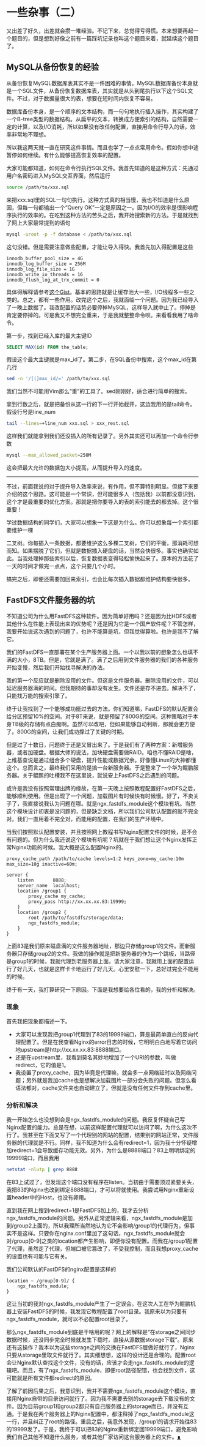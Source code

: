 # 一些杂事（二）

又出差了好久，出差就会攒一堆经验。不记下来，总觉得亏得慌。本来想要再起一个题目的，但是想到好像之前有一篇踩坑记录也叫这个题目来着，就延续这个题目了。

## MySQL从备份恢复的经验

从备份恢复MySQL数据库表其实不是一件困难的事情。MySQL数据库备份本身就是一个SQL文件，从备份恢复数据库表，其实就是从头到尾执行以下这个SQL文件。不过，对于数据量很大的表，想要在短时间内恢复不容易。

数据库备份本身，是一个顺序的文本结构，而一句句地执行插入操作，其实构建了一个B-tree类型的数据结构。从扁平的文本，转换成方便索引的结构，自然需要一定的计算，以及I/O消耗，所以如果没有改任何配置，直接用命令行导入的话，效率非常地不理想。

所以我这两天就一直在研究这件事情。而且也学了一点点常用命令。假如你想中途暂停如何继续。有什么能够提高恢复效率的配置。

大家可能都知道，如何在命令行执行SQL文件。我首先知道的是这种方式：先通过用户名密码进入MySQL交互界面，然后运行

```bash
source /path/to/xxx.sql
```

来把xxx.sql里的SQL一句句执行。这种方式真的相当慢，我也不知道是什么原因，但每一句都输出一个“Query OK”一定是原因之一。因为I/O的效率是很影响程序执行的效率的。在吃到这种方法的苦头之后，我开始搜索新的方法。于是就找到了网上大家最常提到的语句

```bash
mysql -uroot -p -f database < /path/to/xxx.sql
```

这句没错。但是需要注意做些配置，才能让导入得快。我首先加入得配置是这些

```
innodb_buffer_pool_size = 4G
innodb_log_buffer_size = 256M
innodb_log_file_size = 1G
innodb_write_io_threads = 16
innodb_flush_log_at_trx_commit = 0
```

具体得解释请参考[这个Gist](https://gist.github.com/molotovbliss/27919f6af96a88c827f50d529f6de59c)。基本的思路就是让缓存池大一些，I/O线程多一些之类的。总之，都有一些作用。改完这个之后，我就面临一个问题。因为我已经导入了一晚上数据了。我改配置的话势必要停掉MySQL，这样导入就中止了。停掉是肯定要停掉的。可是我又不想完全重来，于是我就整整命令呗。来看看我用了啥命令。

第一步，找到已经入库的最大主键ID

```sql
SELECT MAX(id) FROM the_table;
```

假设这个最大主键就是max_id了。第二步，在SQL备份中搜索，这个max_id在第几行

```bash
sed -n '/[(]max_id/=' /path/to/xxx.sql
```

我们当然不可能用Vim那么“重”的工具了。sed刚刚好，适合进行简单的搜索。

拿到行数之后，就是把备份从这一行的下一行开始截开，这边我用的是tail命令。假设行号是line_num

```bash
tail --lines=+line_num xxx.sql > xxx_rest.sql
```

这样我们就能拿到我们还没插入的所有记录了。另外其实还可以再加一个命令行参数

```bash
mysql --max_allowed_packet=250M
```

这会把最大允许的数据包大小提高，从而提升导入的速度。

------

不过，前面我说的对于提升导入效率来说，有作用，但不算特别明显。但接下来要介绍的这个思路。这可能是一个常识，但可能很多人（包括我）以前都没意识到，这个才是最重要的优化方案。那就是把你要导入的表的索引能去的都去掉。这个很重要！

学过数据结构的同学们，大家可以想象一下这是为什么。你可以想象每一个索引都要维护一棵

二叉树。你每插入一条数据，都要维护这么多棵二叉树，它们的平衡，那消耗可想而知。如果摆脱了它们，但就是数据插入硬盘的话，当然会快很多。事实也确实如此。当我处理掉那些索引以后，恢复数据表变得轻松愉快起来了。原本的方法花了一天的时间才做完一点点，这个只要几个小时。

搞完之后，即便还需要加回来索引，也会比每次插入数据都维护结构要快很多。

## FastDFS文件服务器的坑

不知道公司为什么用FastDFS这种软件。因为简单好用吗？还是因为比HDFS或者其他什么在性能上表现出来的优势呢？还是因为它是一个国产软件呢？不管怎样，我要开始说这次遇到的问题了，也许不能算是坑，但我觉得算啦。也许是我不了解它。

我们的FastDFS一直部署在某个生产服务器上面。一个以我以前的想象怎么也填不满的大小，8TB。但是，它就是满了。满了之后用到文件服务器的我们的各种服务开始变慢，然后我们开始找寻解决的办法。

我的第一个反应就是删除没用的文件。但这是文件服务器。删除没用的文件，可以延迟服务器满的时间。但我期待的事却没有发生。文件还是存不进去。解决不了，只能找万能的搜索引擎了。

终于让我找到了一个能够成功挺过去的方法。你们知道嘛，FastDFS的默认配置会给分区预留10%的空间。对于8T来说，就是预留了800G的空间。这种策略对于本身TB级的存储有点白痴啊。虽然可以改吧，但如果能够自动判断，那就会更方便了。800G的空间，让我们成功撑过了关键的时期。

但是过了十数日，问题终于还是又冒出来了。于是我们有了两种方案：新增服务器，或者加硬盘。根据大师的说法，加块硬盘需要做RAID。咱也不懂RAID是啥，上维基查说是通过组合多个硬盘，提升性能或数据冗余。好像懂Linux的大神都懂这个。总而言之，最终我们采用的是搞一台新服务器。于是整来了一个华为鲲鹏服务器。关于鲲鹏的吐槽我不在这里说，就说安上FastDFS之后遇到的问题。

或许是我没有按照常理出牌的缘故，在第一天晚上按照教程配置好FastDFS之后，能够顺利使用。但是出现了一个问题，加载图片有时候快有时候慢。好了，不卖关子了，我直接说我认为问题在哪。就是ngx_fastdfs_module这个模块有坑。当然这个模块设计初衷是没问题的，但是缺乏文档，所以我们公司默认配置的就不完全对。我们一直用着不完全对，而能用的配置，在我们的生产环境中。

当我们按照默认配置安装，并且按照网上教程书写Nginx配置文件的时候，是不会有问题的。但为什么我还说这个模块有坑呢？坑就在于我们想让这个Nginx发挥正常Nginx功能的时候。我大概是这么配置Nginx的。

```nginx
proxy_cache_path /path/to/cache levels=1:2 keys_zone=my_cache:10m max_size=10g inactive=60m;

server {
    listen       8888;
    server_name  localhost;
    location /group1 {
        proxy_cache my_cache;
        proxy_pass http://xx.xx.xx.83:19999;
    }
    location /group2 {
        root /path/to/fastdfs/storage/data;
        ngx_fastdfs_module;
    }
}
```

上面83是我们原来磁盘满的文件服务器地址，那边只存储group1的文件。而新服务器只存储group2的文件。我做的操作就是把新服务器的作为一个跳板，当路径是group1的时候，我就代理到老服务器上面。请大家注意，我就用上面的配置运行了好几天，也就是这样卡卡地运行了好几天。心里安慰一下，总好过完全不能用的时候。

终于有一天，我打算研究一下原因。下面是我想要给各位看的，我的分析和解决。

### 现象

首先我把现象都描述一下。

- 大家可以发现我把group1代理到了83的19999端口，算是最简单直白的反向代理配置了。但是在我查看Nginx的error日志的时候，它明明白白地写着它访问地upstream是http://xx.xx.xx.83:8888端口。
- 还是在upstream里，我看到莫名其妙地增加了一个URI的参数，叫做redirect，它的值是1。
- 我设置了proxy_cache，因为毕竟是代理嘛，就会多一点网络延时以及网络问题；另外就是我加cache也是想解决加载图片一部分会失败的问题。但怎么看语法都对，cache文件夹也自动建立了，但就是没有任何文件存到cache里。

### 分析和解决

我一开始怎么也没想到会是ngx_fastdfs_module的问题。我反复怀疑自己写Nginx配置的能力。总是在想，以前这样配置代理就可以访问了啊，为什么这次不行了。我甚至在下面又写了一个代理别的网站的配置，结果别的网站正常，文件服务器的代理就是不行。同样，我不知道为什么会有redirect=1，因为我十分怀疑增加redirect=1会导致缓存功能无效。另外，为什么是8888端口？83上明明绑定的19999端口，而且我用

```bash
netstat -nlutp | grep 8888
```

在83上试过了，但发现这个端口没有程序在listen。当初由于需要顶过紧要关头，我把83的Nginx也改到绑定8888端口，才可以将就使用。我尝试用Nginx重新设置header中的Host，也没有卵用。

直到我在网上搜到redirect=1是FastDFS加上的，我才去分析ngx_fastdfs_module的问题。另外从正常逻辑来看，ngx_fastdfs_module是加到/group2上面的，所以我理所当然地认为它不会影响/group1的代理行为，但事实不是这样。只要你在nginx.conf里加了这句话，ngx_fastdfs_module就会对/group[0-9]之类的location都产生影响，即便你没有配置。而我在/group1配置了代理，虽然走了代理，但端口被它篡改了，不受我控制，而且我想proxy_cache的设置也有可能与它有关。

我们公司默认的FastDFS的nginx配置是这样的

```nginx
location ~ /group[0-9]/ {
    ngx_fastdfs_module;
}
```

这让当初的我对ngx_fastdfs_module产生了一定误会。在这次人工在华为鲲鹏机器上安装FastDFS的时候，我发现它教程配置了root目录。我原来以为只要有ngx_fastdfs_module，就可以不必配置root目录了。

那么ngx_fastdfs_module到底是干啥用的呢？网上的解释是“在storage之间同步数据时候，还没同步完全时候就发生下载时，直接从源数据storage下载”。原来还有这操作？我本以为这些storage之间的交换在FastDFS层做好就行了，Nginx只要从storage里取文件就行了。其实细想想，这样的设计还是合理的。配置root会让Nginx默认查找这个文件，没有的话，应该才会走ngx_fastdfs_module的逻辑吧。而且，有了ngx_fastdfs_module，即便root路径配错，也会找到文件，这可能就是所有文件都redirect的原因。

了解了前因后果之后，我意识到，我并不需要ngx_fastdfs_module这个模块，直接用Nginx自带的目录访问就行了。因为我不需要去别的storage去下载没有的文件。因为目前group1和group2都只有自己服务器上的storage而已，并没有互通。于是我在两个服务器上的Nginx配置中，都注释掉了ngx_fastdfs_module这一行，并且纠正了root的路径。重启之后，我意外发现，/group1的请求开始往83的19999发了。于是，我终于可以把83的Nginx重新绑定回19999端口，避免影响我们自己其他不知道什么服务，或者其他厂家访问这台服务器上的文件。[∎](../ "返回首页")
